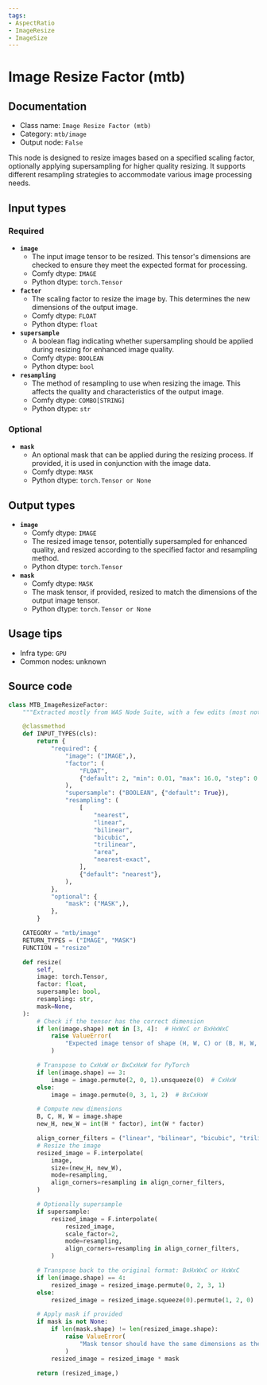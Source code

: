 ```yaml
---
tags:
- AspectRatio
- ImageResize
- ImageSize
---
```


# Image Resize Factor (mtb)
## Documentation
- Class name: `Image Resize Factor (mtb)`
- Category: `mtb/image`
- Output node: `False`

This node is designed to resize images based on a specified scaling factor, optionally applying supersampling for higher quality resizing. It supports different resampling strategies to accommodate various image processing needs.
## Input types
### Required
- **`image`**
    - The input image tensor to be resized. This tensor's dimensions are checked to ensure they meet the expected format for processing.
    - Comfy dtype: `IMAGE`
    - Python dtype: `torch.Tensor`
- **`factor`**
    - The scaling factor to resize the image by. This determines the new dimensions of the output image.
    - Comfy dtype: `FLOAT`
    - Python dtype: `float`
- **`supersample`**
    - A boolean flag indicating whether supersampling should be applied during resizing for enhanced image quality.
    - Comfy dtype: `BOOLEAN`
    - Python dtype: `bool`
- **`resampling`**
    - The method of resampling to use when resizing the image. This affects the quality and characteristics of the output image.
    - Comfy dtype: `COMBO[STRING]`
    - Python dtype: `str`
### Optional
- **`mask`**
    - An optional mask that can be applied during the resizing process. If provided, it is used in conjunction with the image data.
    - Comfy dtype: `MASK`
    - Python dtype: `torch.Tensor or None`
## Output types
- **`image`**
    - Comfy dtype: `IMAGE`
    - The resized image tensor, potentially supersampled for enhanced quality, and resized according to the specified factor and resampling method.
    - Python dtype: `torch.Tensor`
- **`mask`**
    - Comfy dtype: `MASK`
    - The mask tensor, if provided, resized to match the dimensions of the output image tensor.
    - Python dtype: `torch.Tensor or None`
## Usage tips
- Infra type: `GPU`
- Common nodes: unknown


## Source code
```python
class MTB_ImageResizeFactor:
    """Extracted mostly from WAS Node Suite, with a few edits (most notably multiple image support) and less features."""

    @classmethod
    def INPUT_TYPES(cls):
        return {
            "required": {
                "image": ("IMAGE",),
                "factor": (
                    "FLOAT",
                    {"default": 2, "min": 0.01, "max": 16.0, "step": 0.01},
                ),
                "supersample": ("BOOLEAN", {"default": True}),
                "resampling": (
                    [
                        "nearest",
                        "linear",
                        "bilinear",
                        "bicubic",
                        "trilinear",
                        "area",
                        "nearest-exact",
                    ],
                    {"default": "nearest"},
                ),
            },
            "optional": {
                "mask": ("MASK",),
            },
        }

    CATEGORY = "mtb/image"
    RETURN_TYPES = ("IMAGE", "MASK")
    FUNCTION = "resize"

    def resize(
        self,
        image: torch.Tensor,
        factor: float,
        supersample: bool,
        resampling: str,
        mask=None,
    ):
        # Check if the tensor has the correct dimension
        if len(image.shape) not in [3, 4]:  # HxWxC or BxHxWxC
            raise ValueError(
                "Expected image tensor of shape (H, W, C) or (B, H, W, C)"
            )

        # Transpose to CxHxW or BxCxHxW for PyTorch
        if len(image.shape) == 3:
            image = image.permute(2, 0, 1).unsqueeze(0)  # CxHxW
        else:
            image = image.permute(0, 3, 1, 2)  # BxCxHxW

        # Compute new dimensions
        B, C, H, W = image.shape
        new_H, new_W = int(H * factor), int(W * factor)

        align_corner_filters = ("linear", "bilinear", "bicubic", "trilinear")
        # Resize the image
        resized_image = F.interpolate(
            image,
            size=(new_H, new_W),
            mode=resampling,
            align_corners=resampling in align_corner_filters,
        )

        # Optionally supersample
        if supersample:
            resized_image = F.interpolate(
                resized_image,
                scale_factor=2,
                mode=resampling,
                align_corners=resampling in align_corner_filters,
            )

        # Transpose back to the original format: BxHxWxC or HxWxC
        if len(image.shape) == 4:
            resized_image = resized_image.permute(0, 2, 3, 1)
        else:
            resized_image = resized_image.squeeze(0).permute(1, 2, 0)

        # Apply mask if provided
        if mask is not None:
            if len(mask.shape) != len(resized_image.shape):
                raise ValueError(
                    "Mask tensor should have the same dimensions as the image tensor"
                )
            resized_image = resized_image * mask

        return (resized_image,)

```
